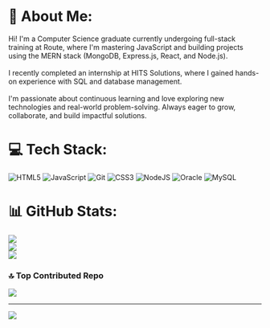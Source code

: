 # 💫 About Me:
Hi! I'm a Computer Science graduate currently undergoing full-stack training at Route, where I'm mastering JavaScript and building projects using the MERN stack (MongoDB, Express.js, React, and Node.js).<br><br>I recently completed an internship at HITS Solutions, where I gained hands-on experience with SQL and database management.<br><br>I'm passionate about continuous learning and love exploring new technologies and real-world problem-solving. Always eager to grow, collaborate, and build impactful solutions.


# 💻 Tech Stack:
![HTML5](https://img.shields.io/badge/html5-%23E34F26.svg?style=for-the-badge&logo=html5&logoColor=white) ![JavaScript](https://img.shields.io/badge/javascript-%23323330.svg?style=for-the-badge&logo=javascript&logoColor=%23F7DF1E) ![Git](https://img.shields.io/badge/git-%23F05033.svg?style=for-the-badge&logo=git&logoColor=white) ![CSS3](https://img.shields.io/badge/css3-%231572B6.svg?style=for-the-badge&logo=css3&logoColor=white) ![NodeJS](https://img.shields.io/badge/node.js-6DA55F?style=for-the-badge&logo=node.js&logoColor=white) ![Oracle](https://img.shields.io/badge/Oracle-F80000?style=for-the-badge&logo=oracle&logoColor=white) ![MySQL](https://img.shields.io/badge/mysql-4479A1.svg?style=for-the-badge&logo=mysql&logoColor=white)
# 📊 GitHub Stats:
![](https://github-readme-stats.vercel.app/api?username=MKS-mark&theme=dark&hide_border=false&include_all_commits=false&count_private=false)<br/>
![](https://nirzak-streak-stats.vercel.app/?user=MKS-mark&theme=dark&hide_border=false)<br/>
![](https://github-readme-stats.vercel.app/api/top-langs/?username=MKS-mark&theme=dark&hide_border=false&include_all_commits=false&count_private=false&layout=compact)

### 🔝 Top Contributed Repo
![](https://github-contributor-stats.vercel.app/api?username=MKS-mark&limit=5&theme=dark&combine_all_yearly_contributions=true)

---
[![](https://visitcount.itsvg.in/api?id=MKS-mark&icon=0&color=0)](https://visitcount.itsvg.in)

<!-- Proudly created with GPRM ( https://gprm.itsvg.in ) -->
